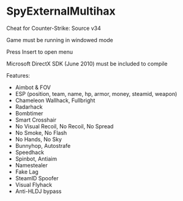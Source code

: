 # SpyExternalMultihax
Cheat for Counter-Strike: Source v34
 
 Game must be running in windowed mode
 
 Press Insert to open menu
 
 Microsoft DirectX SDK (June 2010) must be included to compile

Features:
- Aimbot & FOV
- ESP
(position, team, name, hp, armor, money, steamid, weapon)
- Chameleon Wallhack, Fullbright
- Radarhack
- Bombtimer
- Smart Crosshair
- No Visual Recoil, No Recoil, No Spread
- No Smoke, No Flash
- No Hands, No Sky
- Bunnyhop, Autostrafe
- Speedhack
- Spinbot, Antiaim
- Namestealer
- Fake Lag
- SteamID Spoofer
- Visual Flyhack
- Anti-HLDJ bypass
